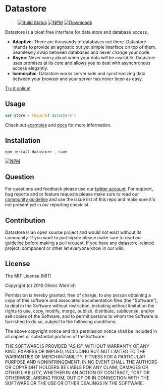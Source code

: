 # Datastore

  > [![Build Status](https://travis-ci.org/bredele/datastore.svg?branch=master)](https://travis-ci.org/bredele/datastore)
  [![NPM](https://img.shields.io/npm/v/datastore.svg)](https://www.npmjs.com/package/datastore)
  [![Downloads](https://img.shields.io/npm/dm/datastore.svg)](http://npm-stat.com/charts.html?package=datastore)

Datastore is a bloat free interface for data store and database access.

  * **Adaptive**: There are thousands of databases out there. Datastore intends to provide an agnostic but yet simple interface on top of them. Seamlessly swap between databases and never change your code.
  * **Async**: Never worry about when your data will be available. Datastore uses promises at its core and allows you to deal with asynchronous access elegantly.
  * **Isomorphic**: Datastore works server side and synchronizing data between your browser and your server has never been as easy.

[Try it online!]()

## Usage

```js
var store = require('datastore')

```

Check out [examples](/examples) and [docs](/doc) for more information.

## Installation

```shell
npm install datastore --save
```

[![NPM](https://nodei.co/npm/datastore.png)](https://nodei.co/npm/datastore/)


## Question

For questions and feedback please use our [twitter account](https://twitter.com/bredeleca). For support, bug reports and or feature requests please make sure to read our
<a href="https://github.com/bredele/contributing-guide" target="_blank">community guideline</a> and use the issue list of this repo and make sure it's not present yet in our reporting checklist.

## Contribution

Datastore is an open source project and would not exist without its community. If you want to participate please make sure to read our <a href="https://github.com/bredele/contributing-guide" target="_blank">guideline</a> before making a pull request. If you have any datastore-related project, component or other let everyone know in our wiki.

## License

The MIT License (MIT)

Copyright (c) 2016 Olivier Wietrich

Permission is hereby granted, free of charge, to any person obtaining a copy
of this software and associated documentation files (the "Software"), to deal
in the Software without restriction, including without limitation the rights
to use, copy, modify, merge, publish, distribute, sublicense, and/or sell
copies of the Software, and to permit persons to whom the Software is
furnished to do so, subject to the following conditions:

The above copyright notice and this permission notice shall be included in all
copies or substantial portions of the Software.

THE SOFTWARE IS PROVIDED "AS IS", WITHOUT WARRANTY OF ANY KIND, EXPRESS OR
IMPLIED, INCLUDING BUT NOT LIMITED TO THE WARRANTIES OF MERCHANTABILITY,
FITNESS FOR A PARTICULAR PURPOSE AND NONINFRINGEMENT. IN NO EVENT SHALL THE
AUTHORS OR COPYRIGHT HOLDERS BE LIABLE FOR ANY CLAIM, DAMAGES OR OTHER
LIABILITY, WHETHER IN AN ACTION OF CONTRACT, TORT OR OTHERWISE, ARISING FROM,
OUT OF OR IN CONNECTION WITH THE SOFTWARE OR THE USE OR OTHER DEALINGS IN THE
SOFTWARE.

